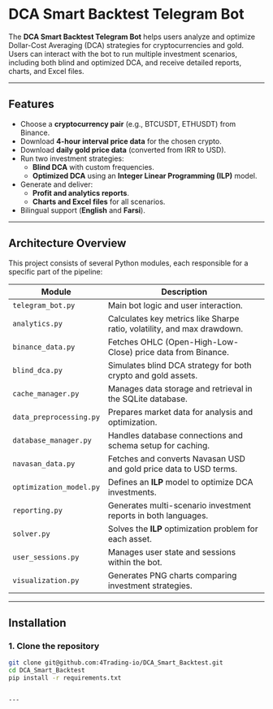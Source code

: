 # DCA Smart Backtest Telegram Bot

The **DCA Smart Backtest Telegram Bot** helps users analyze and optimize Dollar-Cost Averaging (DCA) strategies for cryptocurrencies and gold. Users can interact with the bot to run multiple investment scenarios, including both blind and optimized DCA, and receive detailed reports, charts, and Excel files.

---

## **Features**
- Choose a **cryptocurrency pair** (e.g., BTCUSDT, ETHUSDT) from Binance.
- Download **4-hour interval price data** for the chosen crypto.
- Download **daily gold price data** (converted from IRR to USD).
- Run two investment strategies:
  - **Blind DCA** with custom frequencies.
  - **Optimized DCA** using an **Integer Linear Programming (ILP)** model.
- Generate and deliver:
  - **Profit and analytics reports**.
  - **Charts and Excel files** for all scenarios.
- Bilingual support (**English** and **Farsi**).

---

## **Architecture Overview**

This project consists of several Python modules, each responsible for a specific part of the pipeline:

| Module                | Description                                                        |
|-----------------------|--------------------------------------------------------------------|
| `telegram_bot.py`     | Main bot logic and user interaction.                               |
| `analytics.py`        | Calculates key metrics like Sharpe ratio, volatility, and max drawdown. |
| `binance_data.py`     | Fetches OHLC (Open-High-Low-Close) price data from Binance.         |
| `blind_dca.py`        | Simulates blind DCA strategy for both crypto and gold assets.       |
| `cache_manager.py`    | Manages data storage and retrieval in the SQLite database.          |
| `data_preprocessing.py` | Prepares market data for analysis and optimization.               |
| `database_manager.py` | Handles database connections and schema setup for caching.          |
| `navasan_data.py`     | Fetches and converts Navasan USD and gold price data to USD terms.  |
| `optimization_model.py` | Defines an **ILP** model to optimize DCA investments.             |
| `reporting.py`        | Generates multi-scenario investment reports in both languages.      |
| `solver.py`           | Solves the **ILP** optimization problem for each asset.             |
| `user_sessions.py`    | Manages user state and sessions within the bot.                     |
| `visualization.py`    | Generates PNG charts comparing investment strategies.               |

---

## **Installation**

### 1. Clone the repository
```bash
git clone git@github.com:4Trading-io/DCA_Smart_Backtest.git
cd DCA_Smart_Backtest
pip install -r requirements.txt


---
